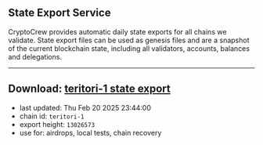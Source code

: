 ## State Export Service
CryptoCrew provides automatic daily state exports for all chains we validate. State export files can be used as genesis files and are a snapshot of the current blockchain state, including all validators, accounts, balances and delegations.

---
**Download: [teritori-1 state export](https://dl-eu2.ccvalidators.com/SERVICE/teritori/teritori-1_export_13026573.json)**
---

- last updated: Thu Feb 20 2025 23:44:00
- chain id: `teritori-1`
- export height: `13026573`
- use for: airdrops, local tests, chain recovery

